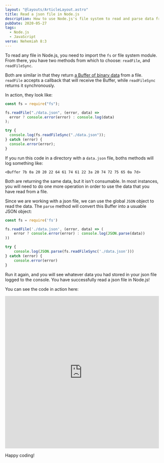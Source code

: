 ```yaml
---
layout: "@layouts/ArticleLayout.astro"
title: Read a json file in Node.js
description: How to use Node.js's file system to read and parse data from a json file.
pubDate: 2020-05-27
tags:
  - Node.js
  - JavaScript
verse: Nehemiah 8:3
---
```


To read any file in Node.js, you need to import the `fs` or file system module. From there, you have two methods from which to choose: `readFile`, and `readFileSync`.

Both are similar in that they return [a Buffer of binary data](https://nodejs.org/dist/latest-v14.x/docs/api/buffer.html#buffer_buffer) from a file. `readFile` accepts a callback that will receive the Buffer, while `readFileSync` returns it synchronously.

In action, they look like:

```js
const fs = require("fs");

fs.readFile("./data.json", (error, data) =>
  error ? console.error(error) : console.log(data)
);

try {
  console.log(fs.readFileSync("./data.json"));
} catch (error) {
  console.error(error);
}
```

If you run this code in a directory with a `data.json` file, boths methods will log something like:

```
<Buffer 7b 0a 20 20 22 64 61 74 61 22 3a 20 74 72 75 65 0a 7d>
```

Both are returning the same data, but it isn't consumable. In most instances, you will need to do one more operation in order to use the data that you have read from a file.

Since we are working with a json file, we can use the global `JSON` object to read the data. The `parse` method will convert this Buffer into a usuable JSON object:

<!-- ```js/3,7 -->
```js
const fs = require('fs')

fs.readFile('./data.json', (error, data) => (
    error ? console.error(error) : console.log(JSON.parse(data))
))

try {
    console.log(JSON.parse(fs.readFileSync('./data.json')))
} catch (error) {
    console.error(error)
}
```

Run it again, and you will see whatever data you had stored in your json file logged to the console. You have successfully read a json file in Node.js!

You can see the code in action here:

<iframe height="500px" width="100%" src="https://repl.it/@SeanMcP/Read-json-file-in-Nodejs?lite=true" scrolling="no" frameborder="no" allowtransparency="true" allowfullscreen="true" sandbox="allow-forms allow-pointer-lock allow-popups allow-same-origin allow-scripts allow-modals"></iframe>

Happy coding!
